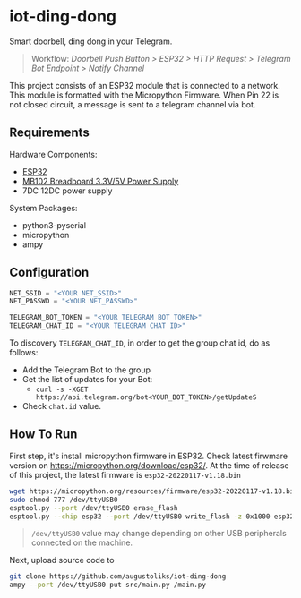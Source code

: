 # iot-ding-dong

Smart doorbell, ding dong in your Telegram.

> Workflow:
> _Doorbell Push Button > ESP32 > HTTP Request > Telegram Bot Endpoint > Notify Channel_

This project consists of an ESP32 module that is connected to a network. This module is formatted with the Micropython Firmware. When Pin 22 is not closed circuit, a message is sent to a telegram channel via bot.

## Requirements

Hardware Components: 

- [ESP32](https://pt.wikipedia.org/wiki/ESP32)
- [MB102 Breadboard 3.3V/5V Power Supply](https://www.amazon.com/CorpCo-Breadboard-Supply-Arduino-Solderless/dp/B00ZO9YB1G)
- 7DC 12DC power supply

System Packages:

- python3-pyserial
- micropython
- ampy

## Configuration

```python
NET_SSID = "<YOUR NET_SSID>"
NET_PASSWD = "<YOUR NET_PASSWD>"

TELEGRAM_BOT_TOKEN = "<YOUR TELEGRAM BOT TOKEN>"
TELEGRAM_CHAT_ID = "<YOUR TELEGRAM CHAT ID>"
```

To discovery `TELEGRAM_CHAT_ID`, in order to get the group chat id, do as follows:

- Add the Telegram Bot to the group
- Get the list of updates for your Bot:
    - `curl -s -XGET https://api.telegram.org/bot<YOUR_BOT_TOKEN>/getUpdateS`
- Check `chat.id` value.


## How To Run

First step, it's install micropython firmware in ESP32. Check latest firwmare version on https://micropython.org/download/esp32/. At the time of release of this project, the latest firmware is `esp32-20220117-v1.18.bin`

```bash
wget https://micropython.org/resources/firmware/esp32-20220117-v1.18.bin
sudo chmod 777 /dev/ttyUSB0
esptool.py --port /dev/ttyUSB0 erase_flash
esptool.py --chip esp32 --port /dev/ttyUSB0 write_flash -z 0x1000 esp32-20180511-v1.9.4.bin
```

> `/dev/ttyUSB0` value may change depending on other USB peripherals connected on the machine.

Next, upload source code to 

```bash
git clone https://github.com/augustoliks/iot-ding-dong
ampy --port /dev/ttyUSB0 put src/main.py /main.py
```
